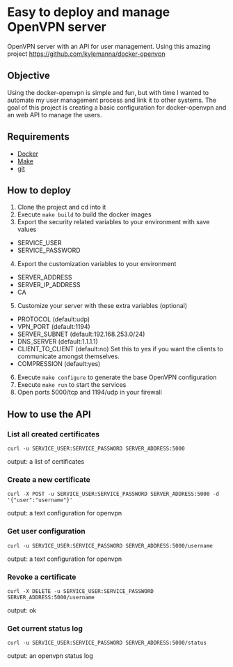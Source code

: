 # Easy to deploy and manage OpenVPN server

OpenVPN server with an API for user management.
Using this amazing project https://github.com/kylemanna/docker-openvpn

## Objective

Using the docker-openvpn is simple and fun, but with time I wanted to automate my user management process and link it to other systems.
The goal of this project is creating a basic configuration for docker-openvpn and an web API to manage the users.  

## Requirements

- [Docker](https://www.docker.com/)
- [Make](https://www.gnu.org/software/make/manual/html_node/Introduction.html)
- [git](https://git-scm.com/)

## How to deploy
1. Clone the project and cd into it
2. Execute `make build` to build the docker images
3. Export the security related variables to your environment with save values
- SERVICE_USER
- SERVICE_PASSWORD
4. Export the customization variables to your environment
- SERVER_ADDRESS
- SERVER_IP_ADDRESS
- CA
5. Customize your server with these extra variables (optional)
- PROTOCOL (default:udp)
- VPN_PORT (default:1194)
- SERVER_SUBNET (default:192.168.253.0/24)
- DNS_SERVER (default:1.1.1.1)
- CLIENT_TO_CLIENT (default:no) Set this to yes if you want the clients to communicate amongst themselves.
- COMPRESSION (default:yes)
6. Execute `make configure` to generate the base OpenVPN configuration
7. Execute `make run` to start the services
8. Open ports 5000/tcp and 1194/udp in your firewall

## How to use the API

### List all created certificates

`curl -u SERVICE_USER:SERVICE_PASSWORD SERVER_ADDRESS:5000`

output: a list of certificates

### Create a new certificate

`curl -X POST -u SERVICE_USER:SERVICE_PASSWORD SERVER_ADDRESS:5000 -d '{"user":"username"}'`

output: a text configuration for openvpn

### Get user configuration

`curl -u SERVICE_USER:SERVICE_PASSWORD SERVER_ADDRESS:5000/username`

output: a text configuration for openvpn

### Revoke a certificate

`curl -X DELETE -u SERVICE_USER:SERVICE_PASSWORD SERVER_ADDRESS:5000/username`

output: ok

### Get current status log

`curl -u SERVICE_USER:SERVICE_PASSWORD SERVER_ADDRESS:5000/status`

output: an openvpn status log

